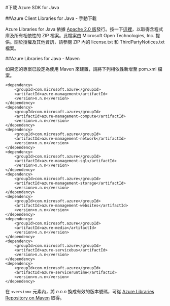 ﻿#下載 Azure SDK for Java

##Azure Client Libraries for Java - 手動下載

Azure Libraries for Java 依據 [Apache 2.0 版][授權]發行。按一下[這裡][zip-download]，以取得含程式庫及所有相依性的 ZIP 檔案。此檔案由 Microsoft Open Technologies, Inc. 提供。關於授權及其他資訊，請參閱 ZIP 內的 license.txt 和 ThirdPartyNotices.txt 檔案。

##Azure Libraries for Java - Maven

如果您的專案已設定為使用 Maven 來建置，請將下列相依性新增至 pom.xml 檔案。

	<dependency>
	    <groupId>com.microsoft.azure</groupId>
	    <artifactId>azure-management</artifactId>
	    <version>n.n.n</version>
	</dependency>
	<dependency>
	    <groupId>com.microsoft.azure</groupId>
	    <artifactId>azure-management-compute</artifactId>
	    <version>n.n.n</version>
	</dependency>
	<dependency>
	    <groupId>com.microsoft.azure</groupId>
	    <artifactId>azure-management-network</artifactId>
	    <version>n.n.n</version>
	</dependency>
	<dependency>
	    <groupId>com.microsoft.azure</groupId>
	    <artifactId>azure-management-sql</artifactId>
	    <version>n.n.n</version>
	</dependency>
	<dependency>
	    <groupId>com.microsoft.azure</groupId>
	    <artifactId>azure-management-storage</artifactId>
	    <version>n.n.n</version>
	</dependency>
	<dependency>
	    <groupId>com.microsoft.azure</groupId>
	    <artifactId>azure-management-websites</artifactId>
	    <version>n.n.n</version>
	</dependency>
	<dependency>
	    <groupId>com.microsoft.azure</groupId>
	    <artifactId>azure-media</artifactId>
	    <version>n.n.n</version>
	</dependency>
	<dependency>
	    <groupId>com.microsoft.azure</groupId>
	    <artifactId>azure-servicebus</artifactId>
	    <version>n.n.n</version>
	</dependency>
	<dependency>
	    <groupId>com.microsoft.azure</groupId>
	    <artifactId>azure-serviceruntime</artifactId>
	    <version>n.n.n</version>
	</dependency>



在 `<version>` 元素內，將  *n.n.n* 換成有效的版本號碼，可從 [Azure Libraries Repository on Maven](http://go.microsoft.com/fwlink/?LinkID=286274) 取得。

[授權]: http://www.apache.org/licenses/LICENSE-2.0.html
[zip-download]:  http://go.microsoft.com/fwlink/?LinkId=253887

<!--HONumber=42-->
